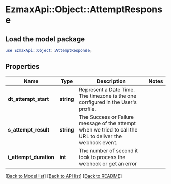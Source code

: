# EzmaxApi::Object::AttemptResponse

## Load the model package
```perl
use EzmaxApi::Object::AttemptResponse;
```

## Properties
Name | Type | Description | Notes
------------ | ------------- | ------------- | -------------
**dt_attempt_start** | **string** | Represent a Date Time. The timezone is the one configured in the User&#39;s profile. | 
**s_attempt_result** | **string** | The Success or Failure message of the attempt when we tried to call the URL to deliver the webhook event. | 
**i_attempt_duration** | **int** | The number of second it took to process the webhook or get an error | 

[[Back to Model list]](../README.md#documentation-for-models) [[Back to API list]](../README.md#documentation-for-api-endpoints) [[Back to README]](../README.md)


